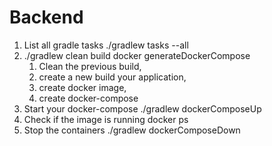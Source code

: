 # Backend

1. List all gradle tasks ./gradlew tasks --all
2. ./gradlew clean build docker generateDockerCompose
   1. Clean the previous build, 
   2. create a new build your application, 
   3. create docker image, 
   4. create docker-compose 
3. Start your docker-compose ./gradlew dockerComposeUp
4. Check if the image is running docker ps
5. Stop the containers ./gradlew dockerComposeDown
